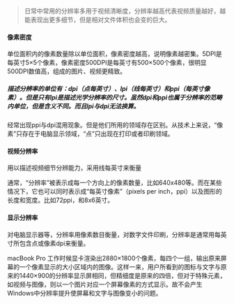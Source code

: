 > 日常中常用的分辨率多用于视频清晰度，分辨率越高代表视频质量越好，越能表现出更多细节，但是相对文件体积也会变的巨大。

#### 像素密度

单位面积内的像素数量除以单位面积，像素密度越高，说明像素越密集。5DPI是每英寸5×5个像素，像素密度500DPI是每英寸有500×500个像素，很明显500DPI数值高，组成的图片、视频更精致。

##### 描述分辨率的单位有：dpi（点每英寸）、lpi（线每英寸）和ppi（每英寸像素）。但是只有lpi是描述光学分辨率的尺寸。虽然dpi和ppi也属于分辨率的范畴内单位，但是含义不同。而且lpi与dpi无法换算。

经常出现ppi与dpi混用现象。但是他们所用的领域存在区别。从技术上来说，“像素”只存在于电脑显示领域，“点”只出现在打印或者印刷领域。

#### 视频分辨率

用以描述视频细节分辨能力，采用线每英寸来衡量

通常，“分辨率”被表示成每一个方向上的像素数量，比如640x480等。而在某些情况下，它也可以同时表示成“每英寸像素”（pixels per inch，ppi）以及图形的长度和宽度。比如72ppi，和8x6英寸。

#### 显示分辨率

对电脑显示器等，分辨率用像素数目衡量，对数字文件印刷，分辨率是通常用每英寸所包含点或像素dpi来衡量。

macBook Pro 工作时候显卡渲染出2880×1800个像素，每四个一组，输出原来屏幕的一个像素显示的大小区域内的图像。这样一来，用户所看到的图标与文字与原来的1440×900的分辨率显示屏相同，但精细度是原来的四倍，但对于特殊元素，如视频与图像，则以一个图片对应一个屏幕像素的方式显示。故不会产生Windows中分辨率提升使屏幕和文字与图像变小的问题。

